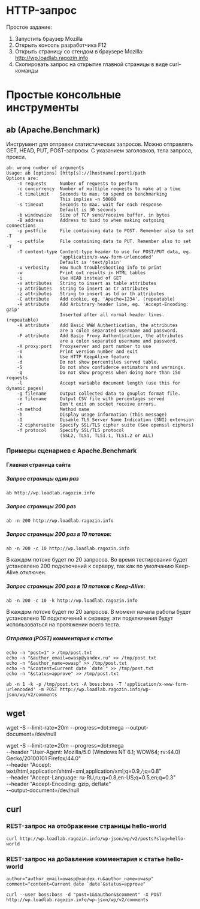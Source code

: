 # HTTP-запрос

Простое задание:

1. Запустить браузер Mozilla
2. Открыть консоль разработчика F12
1. Открыть страницу со стендом в браузере Mozilla: <http://wp.loadlab.ragozin.info>
3. Скопировать запрос на открытие главной страницы в виде curl-команды



# Простые консольные инструменты

## ab (Apache.Benchmark)

Инструмент для отправки статистических запросов.
Можно отправлять GET, HEAD, PUT, POST-запросы.
С указанием заголовков, тела запроса, прокси.


```
ab: wrong number of arguments
Usage: ab [options] [http[s]://]hostname[:port]/path
Options are:
    -n requests     Number of requests to perform
    -c concurrency  Number of multiple requests to make at a time
    -t timelimit    Seconds to max. to spend on benchmarking
                    This implies -n 50000
    -s timeout      Seconds to max. wait for each response
                    Default is 30 seconds
    -b windowsize   Size of TCP send/receive buffer, in bytes
    -B address      Address to bind to when making outgoing connections
    -p postfile     File containing data to POST. Remember also to set -T
    -u putfile      File containing data to PUT. Remember also to set -T
    -T content-type Content-type header to use for POST/PUT data, eg.
                    'application/x-www-form-urlencoded'
                    Default is 'text/plain'
    -v verbosity    How much troubleshooting info to print
    -w              Print out results in HTML tables
    -i              Use HEAD instead of GET
    -x attributes   String to insert as table attributes
    -y attributes   String to insert as tr attributes
    -z attributes   String to insert as td or th attributes
    -C attribute    Add cookie, eg. 'Apache=1234'. (repeatable)
    -H attribute    Add Arbitrary header line, eg. 'Accept-Encoding: gzip'
                    Inserted after all normal header lines. (repeatable)
    -A attribute    Add Basic WWW Authentication, the attributes
                    are a colon separated username and password.
    -P attribute    Add Basic Proxy Authentication, the attributes
                    are a colon separated username and password.
    -X proxy:port   Proxyserver and port number to use
    -V              Print version number and exit
    -k              Use HTTP KeepAlive feature
    -d              Do not show percentiles served table.
    -S              Do not show confidence estimators and warnings.
    -q              Do not show progress when doing more than 150 requests
    -l              Accept variable document length (use this for dynamic pages)
    -g filename     Output collected data to gnuplot format file.
    -e filename     Output CSV file with percentages served
    -r              Don't exit on socket receive errors.
    -m method       Method name
    -h              Display usage information (this message)
    -I              Disable TLS Server Name Indication (SNI) extension
    -Z ciphersuite  Specify SSL/TLS cipher suite (See openssl ciphers)
    -f protocol     Specify SSL/TLS protocol
                    (SSL2, TLS1, TLS1.1, TLS1.2 or ALL)
```


### Примеры сценариев с Apache.Benchmark

#### Главная страница сайта

##### Запрос страницы один раз

`ab http://wp.loadlab.ragozin.info`

##### Запрос страницы 200 раз

`ab -n 200 http://wp.loadlab.ragozin.info`

##### Запрос страницы 200 раз в 10 потоков:

`ab -n 200 -c 10 http://wp.loadlab.ragozin.info`

В каждом потоке будет по 20 запросов.
Во время тестирования будет установлено 200 подключений к серверу,
так как по умолчанию Keep-Alive отключен.

##### Запрос страницы 200 раз в 10 потоков с Keep-Alive:

`ab -n 200 -c 10 -k http://wp.loadlab.ragozin.info`

В каждом потоке будет по 20 запросов.
В момент начала работы будет установлено 10 подключений к серверу,
эти подключения будут использоваться на протяжении всего теста.

##### Отправка (POST) комментария к статье

```
echo -n "post=1" > /tmp/post.txt
echo -n "&author_email=owasp@yandex.ru" >> /tmp/post.txt
echo -n "&author_name=owasp" >> /tmp/post.txt
echo -n "&content=Current date `date`" >> /tmp/post.txt
echo -n "&status=approve" >> /tmp/post.txt

ab -n 1 -k -p /tmp/post.txt -A boss:boss -T 'application/x-www-form-urlencoded' -m POST http://wp.loadlab.ragozin.info/wp-json/wp/v2/comments
```

## wget

wget -S --limit-rate=20m --progress=dot:mega --output-document=/dev/null

wget -S --limit-rate=20m --progress=dot:mega \
	--header "User-Agent: Mozilla/5.0 (Windows NT 6.1; WOW64; rv:44.0) Gecko/20100101 Firefox/44.0" \
	--header "Accept: text/html,application/xhtml+xml,application/xml;q=0.9,*/*;q=0.8" \
	--header "Accept-Language: ru-RU,ru;q=0.8,en-US;q=0.5,en;q=0.3" \
	--header "Accept-Encoding: gzip, deflate" \
	--output-document=/dev/null

## curl

### REST-запрос на отображение страницы hello-world

`curl http://wp.loadlab.ragozin.info/wp-json/wp/v2/posts?slug=hello-world`

### REST-запрос на добавление комментария к статье hello-world

```
author="author_email=owasp@yandex.ru&author_name=owasp"
comment="content=Current date `date`&status=approve"

curl --user boss:boss -d "post=1&$author&$comment" -X POST http://wp.loadlab.ragozin.info/wp-json/wp/v2/comments
```


